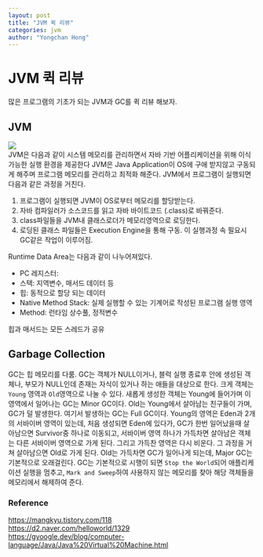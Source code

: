 ```yaml
---
layout: post
title: "JVM 퀵 리뷰"
categories: jvm
author: "Yongchan Hong"
---
```

# JVM 퀵 리뷰
많은 프로그램의 기초가 되는 JVM과 GC를 퀵 리뷰 해보자.

## JVM 
![](https://files.itworld.co.kr/archive/image/2018/09/jw_jvm_overview_3x2_1200x800-100758586-large(1).jpg)  
JVM은 다음과 같이 시스템 메모리를 관리하면서 자바 기반 어플리케이션을 위해 이식 가능한 실행 환경을 제공한다 JVM은 Java Application이 OS에 구애 받지않고 구동되게 해주며 프로그램 메모리를 관리하고 최적화 해준다. JVM에서 프로그램이 실행되면 다음과 같은 과정을 거친다.  
1. 프로그램이 실행되면 JVM이 OS로부터 메모리를 할당받는다.
2. 자바 컴파일러가 소스코드를 읽고 자바 바이트코드 (.class)로 바꿔준다.
3. class파일들을 JVM내 클래스로더가 메모리영역으로 로딩한다.
4. 로딩된 클래스 파일들은 Execution Engine을 통해 구동. 이 실행과정 속 필요시 GC같은 작업이 이루어짐. 

Runtime Data Area는 다음과 같이 나누어져있다.   
- PC 레지스터: 
- 스택: 지역변수, 매서드 데이터 등
- 힙: 동적으로 할당 되는 데이터
- Native Method Stack: 실제 실행할 수 있는 기계어로 작성된 프로그램 실행 영역 
- Method: 런타임 상수풀, 정적변수

힙과 매서드는 모든 스레드가 공유

## Garbage Collection
GC는 힙 메모리를 다룸. GC는 객체가 NULL이거나, 블럭 실행 종료후 안에 생성된 객체나, 부모가 NULL인데 존재는 자식이 있거나 하는 애들을 대상으로 한다. 크게 객체는 `Young` 영역과 `Old`영역으로 나눌 수 있다. 새롭게 생성한 객체는 Young에 들어가며 이 영역에서 일어나는 GC는 Minor GC이다. Old는 Young에서 살아남는 친구들이 가며, GC가 덜 발생한다. 여기서 발생하는 GC는 Full GC이다. Young의 영역은 Eden과 2개의 서바이버 영역이 있는데, 처음 생성되면 Eden에 있다가, GC가 한번 일어났을때 살아남으면 Survivor중 하나로 이동되고, 서바이버 영역 하나가 가득차면 살아남은 객체는 다른 서바이버 영역으로 가게 된다. 그리고 가득찬 영역은 다시 비운다. 그 과정을 거쳐 살아남으면 Old로 가게 된다. Old는 가득차면 GC가 일어나게 되는데, Major GC는 기본적으로 오래걸린다. GC는 기본적으로 시행이 되면 `Stop the World`되어 애플리케이션 실행을 멈추고, `Mark and Sweep`하여 사용하지 않는 메모리를 찾아 해당 객체들을 메모리에서 해제하여 준다. 

### Reference
https://mangkyu.tistory.com/118  
https://d2.naver.com/helloworld/1329  
https://gyoogle.dev/blog/computer-language/Java/Java%20Virtual%20Machine.html  